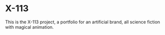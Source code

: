 # X-113
This is the X-113 project, a portfolio for an artificial brand, all science fiction with magical animation.
